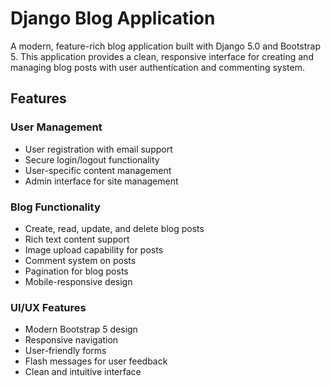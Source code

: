 # Django Blog Application

A modern, feature-rich blog application built with Django 5.0 and Bootstrap 5. This application provides a clean, responsive interface for creating and managing blog posts with user authentication and commenting system.

## Features

### User Management
- User registration with email support
- Secure login/logout functionality
- User-specific content management
- Admin interface for site management

### Blog Functionality
- Create, read, update, and delete blog posts
- Rich text content support
- Image upload capability for posts
- Comment system on posts
- Pagination for blog posts
- Mobile-responsive design

### UI/UX Features
- Modern Bootstrap 5 design
- Responsive navigation
- User-friendly forms
- Flash messages for user feedback
- Clean and intuitive interface



